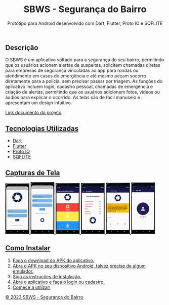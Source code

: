 
<header>
	<h1>SBWS - Segurança do Bairro</h1>
	<p>Protótipo para Android desenvolvido com Dart, Flutter, Proto IO e SQFLITE</p>
</header>
	
<section>
	<h2>Descrição</h2>
	<p>O SBWS é um aplicativo voltado para a segurança do seu bairro, permitindo que os usuários acionem alertas de suspeitas, solicitem chamadas diretas para empresas de segurança vinculadas ao app para rondas ou atendimento em casos de emergência e até mesmo peçam socorro diretamente para a polícia, sem precisar passar por triagem. As funções do aplicativo incluem login, cadastro pessoal, chamadas de emergência e criação de alertas, permitindo que os usuários adicionem fotos, vídeos ou áudios para explicar o ocorrido. As telas são de fácil manuseio e apresentam um design intuitivo.</p>
	<p><a href="https://docs.google.com/document/d/1NRLK2XpsykJJ8yZR5DU5uC1oj27GRVIxFVxIkcCU-fs/edit?usp=sharing">Link documento do projeto</p>
</section>
		
<section>
	<h2>Tecnologias Utilizadas</h2>
	<ul>
		<li>Dart</li>
		<li>Flutter</li>
		<li>Proto IO</li>
		<li>SQFLITE</li>
	</ul>
	</section>
		
<section>
	<h2>Capturas de Tela</h2>
	<img src="assets/screenshots/screenshot1.png" alt="Screenshot do aplicativo" width="15%" height="15%">
	<img src="assets/screenshots/screenshot2.png" alt="Screenshot do aplicativo" width="15%" height="15%">
	<img src="assets/screenshots/screenshot3.png" alt="Screenshot do aplicativo" width="15%" height="15%">
	<img src="assets/screenshots/screenshot4.png" alt="Screenshot do aplicativo" width="15%" height="15%">
	<img src="assets/screenshots/screenshot5.png" alt="Screenshot do aplicativo" width="15%" height="15%">
	<img src="assets/screenshots/screenshot6.png" alt="Screenshot do aplicativo" width="15%" height="15%">
</section>
		
<section>
	<h2>Como Instalar</h2>
	<ol>
		<li>Faça o download do APK do aplicativo.</li>
		<li>Abra o APK no seu dispositivo Android, talvez precise de algum emulador.</li>
		<li>Siga as instruções de instalação.</li>
		<li>Abra o aplicativo e faça o login ou cadastro.</li>
		<li>Comece a utilizar!</li>
	</ol>
</section>

	
<footer>
	<p>&copy; 2023 SBWS - Segurança do Bairro</p>
</footer>
